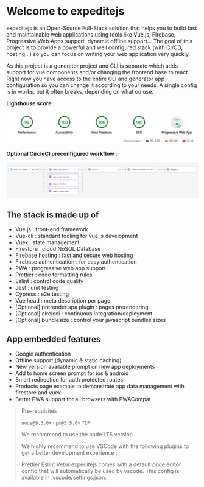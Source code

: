 # Welcome to expeditejs

expeditejs is an Open-Source Full-Stack solution that helps you to build fast and maintainable web applications using tools like Vue.js, Firebase, Progressive Web Apps support, dynamic offline support... The goal of this project is to provide a powerful and well configured stack (with CI/CD, hosting...) so you can focus on writing your web application very quickly.

As this project is a generator project and CLI is separate which adds support for vue components and/or changing the frontend base to react. Right now you have access to the entire CLI and generator app configuration so you can change it according to your needs. A single config is in works, but it often breaks, depending on what ou use.

<b>Lighthouse score :</b>

![Lighthouse score](https://raw.githubusercontent.com/expeditejs/expedite/master/resources/lighthouse-score-report.jpg)

<b>Optional CircleCI preconfigured workflow :</b>

![CI Workflow](https://raw.githubusercontent.com/expeditejs/expedite/master/resources/ci-workflow.jpg)

## The stack is made up of

* Vue.js : front-end framework
* Vue-cli : standard tooling for vue.js development
* Vuex : state management
* Firestore : cloud NoSQL Database
* Firebase hosting : fast and secure web hosting
* Firebase authentication : for easy authentication
* PWA : progressive web app support
* Prettier : code formatting rules
* Eslint : control code quality
* Jest : unit testing
* Cypress : e2e testing
* Vue head : meta description per page
* [Optional] prerender spa plugin : pages prerendering
* [Optional] circleci : continuous integration/deployment
* [Optional] bundlesize : control your javascript bundles sizes

## App embedded features

* Google authentication
* Offline support (dynamic & static caching)
* New version available prompt on new app deployments
* Add to home screen prompt for ios & android
* Smart redirection for auth protected routes
* Products page example to demonstrate app data management with firestore and vuex
* Better PWA support for all browsers with PWACompat

> Pre-requisites
>
> `node@9.3.0+`
> `npm@5.5.0+`
> `TIP`
>
> We recommend to use the node LTS version
>
> We highly recommend to use VSCode with the following plugins to get a better development experience :
>
> Prettier
> Eslint
> Vetur
> expeditejs comes with a default code editor config that will automatically be used by vscode. This config is available in .vscode/settings.json.